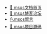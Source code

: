 * [📃 msos文档首页](/README)
* [💙 msos博客论坛](#)
* [🌜msos留言](https://hassanwong.top/comments)
* [🦄 msos项目源码](https://github.com/)

